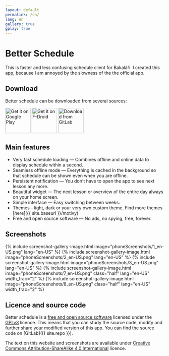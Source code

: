 ```yaml
---
layout: default
permalink: /en/
lang: en
gallery: true
gplay: true
---
```


# Better Schedule

This is faster and less confusing schedule client for Bakaláři. I created this app,
because I am annoyed by the slowness of the the official app.

## Download

Better schedule can be downloaded from several sources:

<!-- Do not put any whitespace around the images in the <a> because it would get underlined on hover-->
<a href="https://play.google.com/store/apps/details?id=cz.vitskalicky.lepsirozvrh&utm_source=website&pcampaignid=pcampaignidMKT-Other-global-all-co-prtnr-py-PartBadge-Mar2515-1"><img alt='Get it on Google Play' height="80px" src='{{ site.baseurl }}/images/google-play-badge-en.png'/></a>
<a href="https://f-droid.org/packages/cz.vitskalicky.lepsirozvrh"><img src="https://fdroid.gitlab.io/artwork/badge/get-it-on-en.png" alt="Get it on F-Droid" height="80px"></a>
<a href="https://gitlab.com/vitSkalicky/lepsi-rozvrh/-/releases"><img src="{{ site.baseurl }}/images/gitlab-logo-gray-rgb.svg" alt="Download from GitLab" height="80px"></a>

## Main features

- Very fast schedule loading — Combines offline and online data to display schedule within a second.
- Seamless offline mode — Everything is cached in the background so that schedule can be shown even when you are offline.
- Persistent notification — You don't have to open the app to see next lesson any more.
- Beautiful widget — The next lesson or overview of the entire day always on your home screen.
- Simple interface — Easy switching between weeks.
- Themes - light, dark or your very own custom theme. Find more themes [here]({{ site.baseurl }}/motivy)
- Free and open source software — No ads, no spying, free, forever.

## Screenshots

<p class="gallery-box clearfix">
{% include screenshot-gallery-image.html image="phoneScreenshots/1_en-US.png" lang="en-US" %}
{% include screenshot-gallery-image.html image="phoneScreenshots/2_en-US.png" lang="en-US" %}
{% include screenshot-gallery-image.html image="phoneScreenshots/3_en-US.png" lang="en-US" %}
{% include screenshot-gallery-image.html image="phoneScreenshots/7_en-US.png" class="half" lang="en-US" width_frac="2" %}
{% include screenshot-gallery-image.html image="phoneScreenshots/8_en-US.png" class="half" lang="en-US" width_frac="2" %}
</p>

## Licence and source code

Better schedule is a [free and open source software](https://en.wikipedia.org/wiki/Free_software) licensed under the [GPLv3](https://www.gnu.org/licenses/gpl-3.0.en.html) licence. This means that you can study the source code, modify and further share your modified version of this app. You can find the source code on [GitLab]({{ site.repo }}).

The text on this website and screenshots are available under [Creative Commons Attribution-ShareAlike 4.0 International](https://creativecommons.org/licenses/by-sa/4.0/) licence.